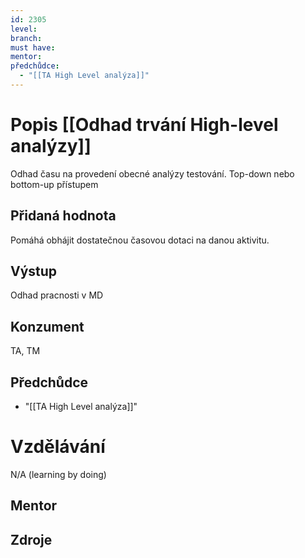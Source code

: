 ```yaml
---
id: 2305
level: 
branch: 
must have: 
mentor: 
předchůdce: 
  - "[[TA High Level analýza]]"
---
```



# Popis [[Odhad trvání High-level analýzy]]
Odhad času na provedení obecné analýzy testování. Top-down nebo bottom-up přístupem

## Přidaná hodnota
Pomáhá obhájit dostatečnou časovou dotaci na danou aktivitu.

## Výstup
Odhad pracnosti v MD

## Konzument
TA, TM

## Předchůdce

  - "[[TA High Level analýza]]"

# Vzdělávání
N/A (learning by doing)

## Mentor


## Zdroje